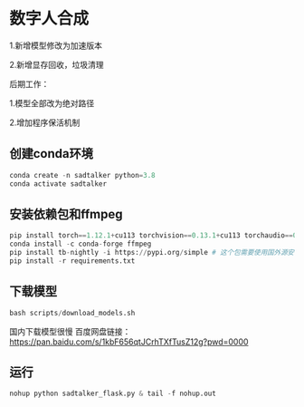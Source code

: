 # 数字人合成

1.新增模型修改为加速版本

2.新增显存回收，垃圾清理

后期工作：

1.模型全部改为绝对路径

2.增加程序保活机制

## 创建conda环境
```python
conda create -n sadtalker python=3.8
conda activate sadtalker
```

## 安装依赖包和ffmpeg
```python
pip install torch==1.12.1+cu113 torchvision==0.13.1+cu113 torchaudio==0.12.1 --extra-index-url https://download.pytorch.org/whl/cu113
conda install -c conda-forge ffmpeg
pip install tb-nightly -i https://pypi.org/simple # 这个包需要使用国外源安装
pip install -r requirements.txt
```

## 下载模型
```python
bash scripts/download_models.sh 
```
国内下载模型很慢 百度网盘链接：https://pan.baidu.com/s/1kbF656qtJCrhTXfTusZ12g?pwd=0000 

## 运行
```python
nohup python sadtalker_flask.py & tail -f nohup.out
```

